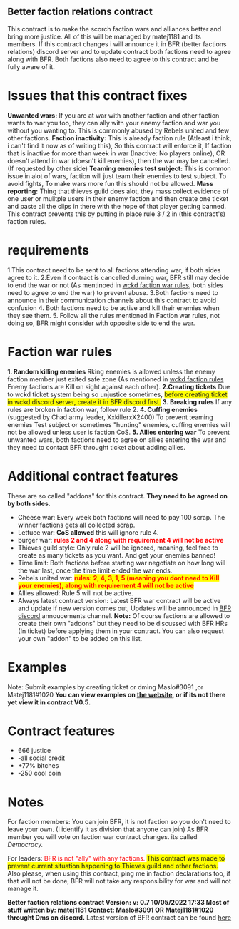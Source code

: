 ## Better faction relations contract

This contract is to make the scorch faction wars and alliances better and bring more justice. All of this will be managed by matej1181 and its members. If this contract changes i will announce it in BFR (better factions relations) discord server and to update contract both factions need to agree along with BFR. Both factions also need to agree to this contract and be fully aware of it.

#

# Issues that this contract fixes

**Unwanted wars:** If you are at war with another faction and other faction wants to war you too, they can ally with your enemy faction and war you without you wanting to. This is commonly abused by Rebels united and few other factions.
**Faction inactivity:** This is already faction rule (Atleast i think, i can't find it now as of writing this), So this contract will enforce it, If faction that is inactive for more than week in war (Inactive: No players online), OR doesn't attend in war (doesn't kill enemies), then the war may be cancelled. (If requested by other side)
**Teaming enemies test subject:**
This is common issue in alot of wars, faction will just team their enemies to test subject. To avoid fights, To make wars more fun this should not be allowed.
**Mass reporting:** Thing that thieves guild does alot, they mass collect evidence of one user or mulitple users in their enemy faction and then create one ticket and paste all the clips in there with the hope of that player getting banned. This contract prevents this by putting in place rule 3 / 2 in (this contract's) faction rules.

# requirements

1.This contract need to be sent to all factions attending war, if both sides agree to it.
2.Even if contract is cancelled durning war, BFR still may decide to end the war or not (As mentinoed in [wckd faction war rules](https://discord.com/channels/710308659225165883/947675706652000257/949118826690261002 "Wckd faction rules discord message"), both sides need to agree to end the war) to prevent abuse.
3.Both factions need to announce in their communication channels about this contract to avoid confusion
4. Both factions need to be active and kill their enemies when they see them.
5. Follow all the rules mentioned in Faction war rules, not doing so, BFR might consider with opposite side to end the war.

# Faction war rules

**1. Random killing enemies**
Rking enemies is allowed unless the enemy faction member just exited safe zone (As mentioned in [wckd faction rules](https://discord.com/channels/710308659225165883/947675706652000257/949118826690261002 "Wckd faction rules discord message") Enemy factions are Kill on sight against each other).
**2.Creating tickets**
Due to wckd ticket system being so unjustice sometimes, <span style="background-color:yellow;">before creating ticket in wckd discord server, create it in BFR discord first.</span>
**3. Breaking rules**
If any rules are broken in faction war, follow rule 2.
**4. Cuffing enemies** (suggested by Chad army leader, XxkillerxX2400)
To prevent teaming enemies Test subject or sometimes "hunting" enemies, cuffing enemies will not be allowed unless user is faction CoS.
**5. Allies entering war** To prevent unwanted wars, both factions need to agree on allies entering the war and they need to contact BFR throught ticket about adding allies.

# Additional contract features
These are so called "addons" for this contract. **They need to be agreed on by both sides.**
- Cheese war: Every week both factions will need to pay 100 scrap. The winner factions gets all collected scrap.
- Lettuce war: **CoS allowed** this will ignore rule 4.
- burger war: <span style="color:red;">**rules 2 and 4 along with requirement 4 will not be active**</span>
- Thieves guild style: Only rule 2 will be ignored, meaning, feel free to create as many tickets as you want. And get your enemies banned!
- Time limit: Both factions before starting war negotiate on how long will the war last, once the time limit ended the war ends.
- Rebels united war:  <span style="color:red;Background-color:yellow;">**rules: 2, 4, 3, 1, 5 (meaning you dont need to Kill your enemies), along with requirement 4 will not be active**</span>
- Allies allowed: Rule 5 will not be active.
- Always latest contract version: Latest BFR war contract will be active and update if new version comes out, Updates will be announced in [BFR discord](https://discord.com/invite/Cw5XkfZeyA) annoucements channel. 
**Note:** Of course factions are allowed to create their own "addons" but they need to be discussed with BFR HRs (In ticket) before applying them in your contract. You can also request your own "addon" to be added on this list.
# Examples
Note: Submit examples by creating ticket or dming Maslo#3091 ,or Matej1181#1020
**You can view examples on [the website](https://matej118111.github.io/AmogusMan-sContracts/ "My github contracts page"), or if its not there yet view it in contract V0.5.**

# Contract features
- 666 justice
- -all social credit
-  +77% bitches
-  -250 cool coin

# Notes

For faction members: You can join BFR, it is not faction so you don't need to leave your own. (I identify it as division that anyone can join)
As BFR member you will vote on faction war contract changes.
its called *Democracy.*

For leaders: <span style="color:red">  BFR is not "ally" with any factions.</span> <span style="background-color:yellow;">This contract was made to prevent current situation happening to Thieves guild and other factions.</span> Also please, when using this contract, ping me in faction declarations too, if that will not be done, BFR will not take any responsibility for war and will not manage it.

**Better faction relations contract
Version: v: 0.7 10/05/2022 17:33
Most of stuff written by: matej1181
Contact: Maslo#3091 OR Matej1181#1020 throught Dms on discord.**
Latest version of BFR contract can be found [here](https://matej118111.github.io/AmogusMan-sContracts/ "My github contracts page")